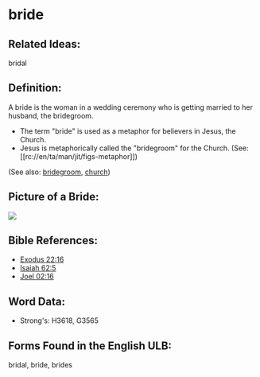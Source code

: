 # bride

## Related Ideas:

bridal

## Definition:

A bride is the woman in a wedding ceremony who is getting married to her husband, the bridegroom.

* The term "bride" is used as a metaphor for believers in Jesus, the Church.
* Jesus is metaphorically called the "bridegroom" for the Church. (See: [[rc://en/ta/man/jit/figs-metaphor]])

(See also: [bridegroom](../other/bridegroom.md), [church](../kt/church.md))

## Picture of a Bride:

<a href="https://content.bibletranslationtools.org/WycliffeAssociates/en_tw/raw/branch/master/PNGs/b/Bride_line.png"><img src="https://content.bibletranslationtools.org/WycliffeAssociates/en_tw/raw/branch/master/PNGs/b/Bride_line.png" ></a>

## Bible References:

* [Exodus 22:16](rc://en/tn/help/exo/22/16)
* [Isaiah 62:5](rc://en/tn/help/isa/62/05)
* [Joel 02:16](rc://en/tn/help/jol/02/16)

## Word Data:

* Strong's: H3618, G3565

## Forms Found in the English ULB:

bridal, bride, brides
